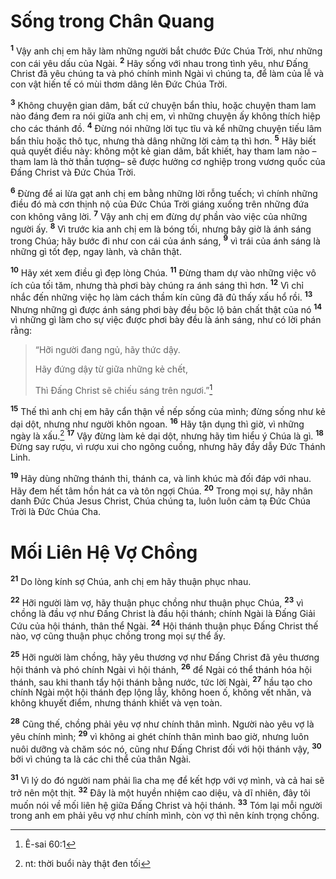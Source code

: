 # Sống trong Chân Quang

<sup><b>1</b></sup> Vậy anh chị em hãy làm những người bắt chước Ðức Chúa Trời, như những con cái yêu dấu của Ngài. <sup><b>2</b></sup> Hãy sống với nhau trong tình yêu, như Ðấng Christ đã yêu chúng ta và phó chính mình Ngài vì chúng ta, để làm của lễ và con vật hiến tế có mùi thơm dâng lên Ðức Chúa Trời.

<sup><b>3</b></sup> Không chuyện gian dâm, bất cứ chuyện bẩn thỉu, hoặc chuyện tham lam nào đáng đem ra nói giữa anh chị em, vì những chuyện ấy không thích hiệp cho các thánh đồ. <sup><b>4</b></sup> Ðừng nói những lời tục tĩu và kể những chuyện tiếu lâm bẩn thỉu hoặc thô tục, nhưng thà dâng những lời cảm tạ thì hơn. <sup><b>5</b></sup> Hãy biết quả quyết điều này: không một kẻ gian dâm, bất khiết, hay tham lam nào –tham lam là thờ thần tượng– sẽ được hưởng cơ nghiệp trong vương quốc của Ðấng Christ và Ðức Chúa Trời.

<sup><b>6</b></sup> Ðừng để ai lừa gạt anh chị em bằng những lời rỗng tuếch; vì chính những điều đó mà cơn thịnh nộ của Ðức Chúa Trời giáng xuống trên những đứa con không vâng lời. <sup><b>7</b></sup> Vậy anh chị em đừng dự phần vào việc của những người ấy. <sup><b>8</b></sup> Vì trước kia anh chị em là bóng tối, nhưng bây giờ là ánh sáng trong Chúa; hãy bước đi như con cái của ánh sáng, <sup><b>9</b></sup> vì trái của ánh sáng là những gì tốt đẹp, ngay lành, và chân thật.

<sup><b>10</b></sup> Hãy xét xem điều gì đẹp lòng Chúa. <sup><b>11</b></sup> Ðừng tham dự vào những việc vô ích của tối tăm, nhưng thà phơi bày chúng ra ánh sáng thì hơn. <sup><b>12</b></sup> Vì chỉ nhắc đến những việc họ làm cách thầm kín cũng đã đủ thấy xấu hổ rồi. <sup><b>13</b></sup> Nhưng những gì được ánh sáng phơi bày đều bộc lộ bản chất thật của nó <sup><b>14</b></sup> vì những gì làm cho sự việc được phơi bày đều là ánh sáng, như có lời phán rằng:

> “Hỡi người đang ngủ, hãy thức dậy.
>
> Hãy đứng dậy từ giữa những kẻ chết,
>
> Thì Ðấng Christ sẽ chiếu sáng trên ngươi.”[^1-0a2a74d1-6a32-4309-8ad7-212fb6808e60]

<sup><b>15</b></sup> Thế thì anh chị em hãy cẩn thận về nếp sống của mình; đừng sống như kẻ dại dột, nhưng như người khôn ngoan. <sup><b>16</b></sup> Hãy tận dụng thì giờ, vì những ngày là xấu.[^2-0a2a74d1-6a32-4309-8ad7-212fb6808e60] <sup><b>17</b></sup> Vậy đừng làm kẻ dại dột, nhưng hãy tìm hiểu ý Chúa là gì. <sup><b>18</b></sup> Ðừng say rượu, vì rượu xui cho ngông cuồng, nhưng hãy đầy dẫy Ðức Thánh Linh.

<sup><b>19</b></sup> Hãy dùng những thánh thi, thánh ca, và linh khúc mà đối đáp với nhau. Hãy đem hết tâm hồn hát ca và tôn ngợi Chúa. <sup><b>20</b></sup> Trong mọi sự, hãy nhân danh Ðức Chúa Jesus Christ, Chúa chúng ta, luôn luôn cảm tạ Ðức Chúa Trời là Ðức Chúa Cha.

# Mối Liên Hệ Vợ Chồng

<sup><b>21</b></sup> Do lòng kính sợ Chúa, anh chị em hãy thuận phục nhau.

<sup><b>22</b></sup> Hỡi người làm vợ, hãy thuận phục chồng như thuận phục Chúa, <sup><b>23</b></sup> vì chồng là đầu vợ như Ðấng Christ là đầu hội thánh; chính Ngài là Ðấng Giải Cứu của hội thánh, thân thể Ngài. <sup><b>24</b></sup> Hội thánh thuận phục Ðấng Christ thế nào, vợ cũng thuận phục chồng trong mọi sự thể ấy.

<sup><b>25</b></sup> Hỡi người làm chồng, hãy yêu thương vợ như Ðấng Christ đã yêu thương hội thánh và phó chính Ngài vì hội thánh, <sup><b>26</b></sup> để Ngài có thể thánh hóa hội thánh, sau khi thanh tẩy hội thánh bằng nước, tức lời Ngài, <sup><b>27</b></sup> hầu tạo cho chính Ngài một hội thánh đẹp lộng lẫy, không hoen ố, không vết nhăn, và không khuyết điểm, nhưng thánh khiết và vẹn toàn.

<sup><b>28</b></sup> Cũng thế, chồng phải yêu vợ như chính thân mình. Người nào yêu vợ là yêu chính mình; <sup><b>29</b></sup> vì không ai ghét chính thân mình bao giờ, nhưng luôn nuôi dưỡng và chăm sóc nó, cũng như Ðấng Christ đối với hội thánh vậy, <sup><b>30</b></sup> bởi vì chúng ta là các chi thể của thân Ngài.

<sup><b>31</b></sup> Vì lý do đó người nam phải lìa cha mẹ để kết hợp với vợ mình, và cả hai sẽ trở nên một thịt. <sup><b>32</b></sup> Ðây là một huyền nhiệm cao diệu, và dĩ nhiên, đây tôi muốn nói về mối liên hệ giữa Ðấng Christ và hội thánh. <sup><b>33</b></sup> Tóm lại mỗi người trong anh em phải yêu vợ như chính mình, còn vợ thì nên kính trọng chồng.

[^1-0a2a74d1-6a32-4309-8ad7-212fb6808e60]: Ê-sai 60:1

[^2-0a2a74d1-6a32-4309-8ad7-212fb6808e60]: nt: thời buổi này thật đen tối
